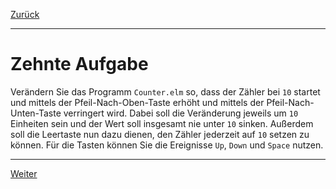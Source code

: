 [Zurück](State.md)

---

# Zehnte Aufgabe

Verändern Sie das Programm `Counter.elm` so, dass der Zähler bei `10` startet und mittels der Pfeil-Nach-Oben-Taste erhöht und mittels der Pfeil-Nach-Unten-Taste verringert wird.
Dabei soll die Veränderung jeweils um `10` Einheiten sein und der Wert soll insgesamt nie unter `10` sinken.
Außerdem soll die Leertaste nun dazu dienen, den Zähler jederzeit auf `10` setzen zu können.
Für die Tasten können Sie die Ereignisse `Up`, `Down` und `Space` nutzen.

---

[Weiter](ComplexState.md)
